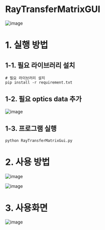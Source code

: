 # RayTransferMatrixGUI

![image](https://github.com/CBNU-MOL/RayTransferMatrixGUI/assets/76804251/27f379fa-710f-4d02-9d31-d65e1770b3a5)

# 1. 실행 방법
## 1-1. 필요 라이브러리 설치
```
# 필요 라이브러리 설치
pip install -r requirement.txt
```

## 1-2. 필요 optics data 추가
![image](https://github.com/CBNU-MOL/RayTransferMatrixGUI/assets/76804251/b8d8c720-a192-454e-9334-19ff1112eb0b)

## 1-3. 프로그램 실행
```
python RayTransferMatrixGui.py
```

# 2. 사용 방법
![image](https://github.com/CBNU-MOL/RayTransferMatrixGUI/assets/76804251/2eb4be19-3f69-40c0-9ef9-d2f53728b169)

![image](https://github.com/CBNU-MOL/RayTransferMatrixGUI/assets/76804251/7728ca6c-bc98-4ed3-85b9-01f3ac7a1336)

# 3. 사용화면

![image](https://github.com/CBNU-MOL/RayTransferMatrixGUI/assets/76804251/9d9da9e6-18da-443f-a90d-b41d8bcdfbd2)

